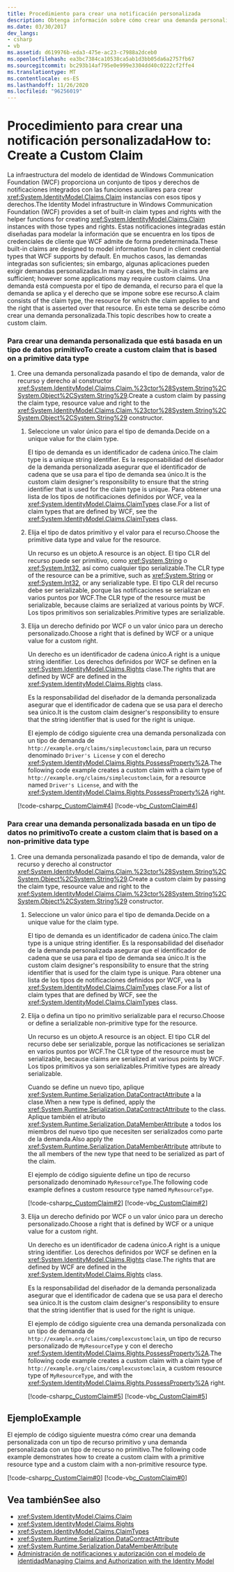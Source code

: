 ```yaml
---
title: Procedimiento para crear una notificación personalizada
description: Obtenga información sobre cómo crear una demanda personalizada en WCF. WCF admite una variedad de notificaciones integradas y algunas aplicaciones pueden requerir notificaciones personalizadas.
ms.date: 03/30/2017
dev_langs:
- csharp
- vb
ms.assetid: d619976b-eda3-475e-ac23-c7988a2dceb0
ms.openlocfilehash: ea3bc7384ca10538ca5ab1d3bb05da6a2757fb67
ms.sourcegitcommit: bc293b14af795e0e999e3304dd40c0222cf2ffe4
ms.translationtype: MT
ms.contentlocale: es-ES
ms.lasthandoff: 11/26/2020
ms.locfileid: "96256019"
---
```

# <a name="how-to-create-a-custom-claim"></a><span data-ttu-id="2a8e7-104">Procedimiento para crear una notificación personalizada</span><span class="sxs-lookup"><span data-stu-id="2a8e7-104">How to: Create a Custom Claim</span></span>

<span data-ttu-id="2a8e7-105">La infraestructura del modelo de identidad de Windows Communication Foundation (WCF) proporciona un conjunto de tipos y derechos de notificaciones integrados con las funciones auxiliares para crear <xref:System.IdentityModel.Claims.Claim> instancias con esos tipos y derechos.</span><span class="sxs-lookup"><span data-stu-id="2a8e7-105">The Identity Model infrastructure in Windows Communication Foundation (WCF) provides a set of built-in claim types and rights with the helper functions for creating <xref:System.IdentityModel.Claims.Claim> instances with those types and rights.</span></span> <span data-ttu-id="2a8e7-106">Estas notificaciones integradas están diseñadas para modelar la información que se encuentra en los tipos de credenciales de cliente que WCF admite de forma predeterminada.</span><span class="sxs-lookup"><span data-stu-id="2a8e7-106">These built-in claims are designed to model information found in client credential types that WCF supports by default.</span></span> <span data-ttu-id="2a8e7-107">En muchos casos, las demandas integradas son suficientes; sin embargo, algunas aplicaciones pueden exigir demandas personalizadas.</span><span class="sxs-lookup"><span data-stu-id="2a8e7-107">In many cases, the built-in claims are sufficient; however some applications may require custom claims.</span></span> <span data-ttu-id="2a8e7-108">Una demanda está compuesta por el tipo de demanda, el recurso para el que la demanda se aplica y el derecho que se impone sobre ese recurso.</span><span class="sxs-lookup"><span data-stu-id="2a8e7-108">A claim consists of the claim type, the resource for which the claim applies to and the right that is asserted over that resource.</span></span> <span data-ttu-id="2a8e7-109">En este tema se describe cómo crear una demanda personalizada.</span><span class="sxs-lookup"><span data-stu-id="2a8e7-109">This topic describes how to create a custom claim.</span></span>  
  
### <a name="to-create-a-custom-claim-that-is-based-on-a-primitive-data-type"></a><span data-ttu-id="2a8e7-110">Para crear una demanda personalizada que está basada en un tipo de datos primitivo</span><span class="sxs-lookup"><span data-stu-id="2a8e7-110">To create a custom claim that is based on a primitive data type</span></span>  
  
1. <span data-ttu-id="2a8e7-111">Cree una demanda personalizada pasando el tipo de demanda, valor de recurso y derecho al constructor <xref:System.IdentityModel.Claims.Claim.%23ctor%28System.String%2CSystem.Object%2CSystem.String%29>.</span><span class="sxs-lookup"><span data-stu-id="2a8e7-111">Create a custom claim by passing the claim type, resource value and right to the <xref:System.IdentityModel.Claims.Claim.%23ctor%28System.String%2CSystem.Object%2CSystem.String%29> constructor.</span></span>  
  
    1. <span data-ttu-id="2a8e7-112">Seleccione un valor único para el tipo de demanda.</span><span class="sxs-lookup"><span data-stu-id="2a8e7-112">Decide on a unique value for the claim type.</span></span>  
  
         <span data-ttu-id="2a8e7-113">El tipo de demanda es un identificador de cadena único.</span><span class="sxs-lookup"><span data-stu-id="2a8e7-113">The claim type is a unique string identifier.</span></span> <span data-ttu-id="2a8e7-114">Es la responsabilidad del diseñador de la demanda personalizada asegurar que el identificador de cadena que se usa para el tipo de demanda sea único.</span><span class="sxs-lookup"><span data-stu-id="2a8e7-114">It is the custom claim designer's responsibility to ensure that the string identifier that is used for the claim type is unique.</span></span> <span data-ttu-id="2a8e7-115">Para obtener una lista de los tipos de notificaciones definidos por WCF, vea la <xref:System.IdentityModel.Claims.ClaimTypes> clase.</span><span class="sxs-lookup"><span data-stu-id="2a8e7-115">For a list of claim types that are defined by WCF, see the <xref:System.IdentityModel.Claims.ClaimTypes> class.</span></span>  
  
    2. <span data-ttu-id="2a8e7-116">Elija el tipo de datos primitivo y el valor para el recurso.</span><span class="sxs-lookup"><span data-stu-id="2a8e7-116">Choose the primitive data type and value for the resource.</span></span>  
  
         <span data-ttu-id="2a8e7-117">Un recurso es un objeto.</span><span class="sxs-lookup"><span data-stu-id="2a8e7-117">A resource is an object.</span></span> <span data-ttu-id="2a8e7-118">El tipo CLR del recurso puede ser primitivo, como <xref:System.String> o <xref:System.Int32>, así como cualquier tipo serializable.</span><span class="sxs-lookup"><span data-stu-id="2a8e7-118">The CLR type of the resource can be a primitive, such as <xref:System.String> or <xref:System.Int32>, or any serializable type.</span></span> <span data-ttu-id="2a8e7-119">El tipo CLR del recurso debe ser serializable, porque las notificaciones se serializan en varios puntos por WCF.</span><span class="sxs-lookup"><span data-stu-id="2a8e7-119">The CLR type of the resource must be serializable, because claims are serialized at various points by WCF.</span></span> <span data-ttu-id="2a8e7-120">Los tipos primitivos son serializables.</span><span class="sxs-lookup"><span data-stu-id="2a8e7-120">Primitive types are serializable.</span></span>  
  
    3. <span data-ttu-id="2a8e7-121">Elija un derecho definido por WCF o un valor único para un derecho personalizado.</span><span class="sxs-lookup"><span data-stu-id="2a8e7-121">Choose a right that is defined by WCF or a unique value for a custom right.</span></span>  
  
         <span data-ttu-id="2a8e7-122">Un derecho es un identificador de cadena único.</span><span class="sxs-lookup"><span data-stu-id="2a8e7-122">A right is a unique string identifier.</span></span> <span data-ttu-id="2a8e7-123">Los derechos definidos por WCF se definen en la <xref:System.IdentityModel.Claims.Rights> clase.</span><span class="sxs-lookup"><span data-stu-id="2a8e7-123">The rights that are defined by WCF are defined in the <xref:System.IdentityModel.Claims.Rights> class.</span></span>  
  
         <span data-ttu-id="2a8e7-124">Es la responsabilidad del diseñador de la demanda personalizada asegurar que el identificador de cadena que se usa para el derecho sea único.</span><span class="sxs-lookup"><span data-stu-id="2a8e7-124">It is the custom claim designer's responsibility to ensure that the string identifier that is used for the right is unique.</span></span>  
  
         <span data-ttu-id="2a8e7-125">El ejemplo de código siguiente crea una demanda personalizada con un tipo de demanda de `http://example.org/claims/simplecustomclaim`, para un recurso denominado `Driver's License` y con el derecho <xref:System.IdentityModel.Claims.Rights.PossessProperty%2A>.</span><span class="sxs-lookup"><span data-stu-id="2a8e7-125">The following code example creates a custom claim with a claim type of `http://example.org/claims/simplecustomclaim`, for a resource named `Driver's License`, and with the <xref:System.IdentityModel.Claims.Rights.PossessProperty%2A> right.</span></span>  
  
     [!code-csharp[c_CustomClaim#4](../../../../samples/snippets/csharp/VS_Snippets_CFX/c_customclaim/cs/c_customclaim.cs#4)]
     [!code-vb[c_CustomClaim#4](../../../../samples/snippets/visualbasic/VS_Snippets_CFX/c_customclaim/vb/c_customclaim.vb#4)]  
  
### <a name="to-create-a-custom-claim-that-is-based-on-a-non-primitive-data-type"></a><span data-ttu-id="2a8e7-126">Para crear una demanda personalizada basada en un tipo de datos no primitivo</span><span class="sxs-lookup"><span data-stu-id="2a8e7-126">To create a custom claim that is based on a non-primitive data type</span></span>  
  
1. <span data-ttu-id="2a8e7-127">Cree una demanda personalizada pasando el tipo de demanda, valor de recurso y derecho al constructor <xref:System.IdentityModel.Claims.Claim.%23ctor%28System.String%2CSystem.Object%2CSystem.String%29>.</span><span class="sxs-lookup"><span data-stu-id="2a8e7-127">Create a custom claim by passing the claim type, resource value and right to the <xref:System.IdentityModel.Claims.Claim.%23ctor%28System.String%2CSystem.Object%2CSystem.String%29> constructor.</span></span>  
  
    1. <span data-ttu-id="2a8e7-128">Seleccione un valor único para el tipo de demanda.</span><span class="sxs-lookup"><span data-stu-id="2a8e7-128">Decide on a unique value for the claim type.</span></span>  
  
         <span data-ttu-id="2a8e7-129">El tipo de demanda es un identificador de cadena único.</span><span class="sxs-lookup"><span data-stu-id="2a8e7-129">The claim type is a unique string identifier.</span></span> <span data-ttu-id="2a8e7-130">Es la responsabilidad del diseñador de la demanda personalizada asegurar que el identificador de cadena que se usa para el tipo de demanda sea único.</span><span class="sxs-lookup"><span data-stu-id="2a8e7-130">It is the custom claim designer's responsibility to ensure that the string identifier that is used for the claim type is unique.</span></span> <span data-ttu-id="2a8e7-131">Para obtener una lista de los tipos de notificaciones definidos por WCF, vea la <xref:System.IdentityModel.Claims.ClaimTypes> clase.</span><span class="sxs-lookup"><span data-stu-id="2a8e7-131">For a list of claim types that are defined by WCF, see the <xref:System.IdentityModel.Claims.ClaimTypes> class.</span></span>  
  
    2. <span data-ttu-id="2a8e7-132">Elija o defina un tipo no primitivo serializable para el recurso.</span><span class="sxs-lookup"><span data-stu-id="2a8e7-132">Choose or define a serializable non-primitive type for the resource.</span></span>  
  
         <span data-ttu-id="2a8e7-133">Un recurso es un objeto.</span><span class="sxs-lookup"><span data-stu-id="2a8e7-133">A resource is an object.</span></span> <span data-ttu-id="2a8e7-134">El tipo CLR del recurso debe ser serializable, porque las notificaciones se serializan en varios puntos por WCF.</span><span class="sxs-lookup"><span data-stu-id="2a8e7-134">The CLR type of the resource must be serializable, because claims are serialized at various points by WCF.</span></span> <span data-ttu-id="2a8e7-135">Los tipos primitivos ya son serializables.</span><span class="sxs-lookup"><span data-stu-id="2a8e7-135">Primitive types are already serializable.</span></span>  
  
         <span data-ttu-id="2a8e7-136">Cuando se define un nuevo tipo, aplique <xref:System.Runtime.Serialization.DataContractAttribute> a la clase.</span><span class="sxs-lookup"><span data-stu-id="2a8e7-136">When a new type is defined, apply the <xref:System.Runtime.Serialization.DataContractAttribute> to the class.</span></span> <span data-ttu-id="2a8e7-137">Aplique también el atributo <xref:System.Runtime.Serialization.DataMemberAttribute> a todos los miembros del nuevo tipo que necesiten ser serializados como parte de la demanda.</span><span class="sxs-lookup"><span data-stu-id="2a8e7-137">Also apply the <xref:System.Runtime.Serialization.DataMemberAttribute> attribute to the all members of the new type that need to be serialized as part of the claim.</span></span>  
  
         <span data-ttu-id="2a8e7-138">El ejemplo de código siguiente define un tipo de recurso personalizado denominado `MyResourceType`.</span><span class="sxs-lookup"><span data-stu-id="2a8e7-138">The following code example defines a custom resource type named `MyResourceType`.</span></span>  
  
         [!code-csharp[c_CustomClaim#2](../../../../samples/snippets/csharp/VS_Snippets_CFX/c_customclaim/cs/c_customclaim.cs#2)]
         [!code-vb[c_CustomClaim#2](../../../../samples/snippets/visualbasic/VS_Snippets_CFX/c_customclaim/vb/c_customclaim.vb#2)]
  
    3. <span data-ttu-id="2a8e7-139">Elija un derecho definido por WCF o un valor único para un derecho personalizado.</span><span class="sxs-lookup"><span data-stu-id="2a8e7-139">Choose a right that is defined by WCF or a unique value for a custom right.</span></span>  
  
         <span data-ttu-id="2a8e7-140">Un derecho es un identificador de cadena único.</span><span class="sxs-lookup"><span data-stu-id="2a8e7-140">A right is a unique string identifier.</span></span> <span data-ttu-id="2a8e7-141">Los derechos definidos por WCF se definen en la <xref:System.IdentityModel.Claims.Rights> clase.</span><span class="sxs-lookup"><span data-stu-id="2a8e7-141">The rights that are defined by WCF are defined in the <xref:System.IdentityModel.Claims.Rights> class.</span></span>  
  
         <span data-ttu-id="2a8e7-142">Es la responsabilidad del diseñador de la demanda personalizada asegurar que el identificador de cadena que se usa para el derecho sea único.</span><span class="sxs-lookup"><span data-stu-id="2a8e7-142">It is the custom claim designer's responsibility to ensure that the string identifier that is used for the right is unique.</span></span>  
  
         <span data-ttu-id="2a8e7-143">El ejemplo de código siguiente crea una demanda personalizada con un tipo de demanda de `http://example.org/claims/complexcustomclaim`, un tipo de recurso personalizado de `MyResourceType` y con el derecho <xref:System.IdentityModel.Claims.Rights.PossessProperty%2A>.</span><span class="sxs-lookup"><span data-stu-id="2a8e7-143">The following code example creates a custom claim with a claim type of `http://example.org/claims/complexcustomclaim`, a custom resource type of `MyResourceType`, and with the <xref:System.IdentityModel.Claims.Rights.PossessProperty%2A> right.</span></span>  
  
         [!code-csharp[c_CustomClaim#5](../../../../samples/snippets/csharp/VS_Snippets_CFX/c_customclaim/cs/c_customclaim.cs#5)]
         [!code-vb[c_CustomClaim#5](../../../../samples/snippets/visualbasic/VS_Snippets_CFX/c_customclaim/vb/c_customclaim.vb#5)]
  
## <a name="example"></a><span data-ttu-id="2a8e7-144">Ejemplo</span><span class="sxs-lookup"><span data-stu-id="2a8e7-144">Example</span></span>  

 <span data-ttu-id="2a8e7-145">El ejemplo de código siguiente muestra cómo crear una demanda personalizada con un tipo de recurso primitivo y una demanda personalizada con un tipo de recurso no primitivo.</span><span class="sxs-lookup"><span data-stu-id="2a8e7-145">The following code example demonstrates how to create a custom claim with a primitive resource type and a custom claim with a non-primitive resource type.</span></span>  
  
 [!code-csharp[c_CustomClaim#0](../../../../samples/snippets/csharp/VS_Snippets_CFX/c_customclaim/cs/c_customclaim.cs#0)]
 [!code-vb[c_CustomClaim#0](../../../../samples/snippets/visualbasic/VS_Snippets_CFX/c_customclaim/vb/c_customclaim.vb#0)]  
  
## <a name="see-also"></a><span data-ttu-id="2a8e7-146">Vea también</span><span class="sxs-lookup"><span data-stu-id="2a8e7-146">See also</span></span>

- <xref:System.IdentityModel.Claims.Claim>
- <xref:System.IdentityModel.Claims.Rights>
- <xref:System.IdentityModel.Claims.ClaimTypes>
- <xref:System.Runtime.Serialization.DataContractAttribute>
- <xref:System.Runtime.Serialization.DataMemberAttribute>
- [<span data-ttu-id="2a8e7-147">Administración de notificaciones y autorización con el modelo de identidad</span><span class="sxs-lookup"><span data-stu-id="2a8e7-147">Managing Claims and Authorization with the Identity Model</span></span>](../feature-details/managing-claims-and-authorization-with-the-identity-model.md)
